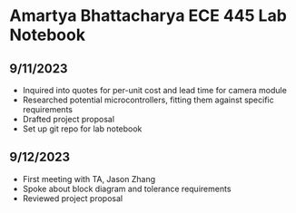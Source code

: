 # Amartya Bhattacharya ECE 445 Lab Notebook

## 9/11/2023
- Inquired into quotes for per-unit cost and lead time for camera module
- Researched potential microcontrollers, fitting them against specific requirements
- Drafted project proposal
- Set up git repo for lab notebook

## 9/12/2023
- First meeting with TA, Jason Zhang
- Spoke about block diagram and tolerance requirements
- Reviewed project proposal
